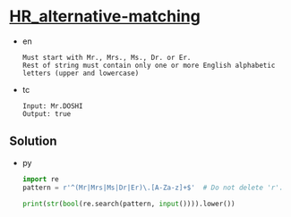 # [HR_alternative-matching](https://www.hackerrank.com/challenges/alternative-matching)

* en

  ```en
  Must start with Mr., Mrs., Ms., Dr. or Er.
  Rest of string must contain only one or more English alphabetic letters (upper and lowercase)
  ```

* tc

  ```tc
  Input: Mr.DOSHI
  Output: true
  ```

## Solution

* py

  ```py
  import re
  pattern = r'^(Mr|Mrs|Ms|Dr|Er)\.[A-Za-z]+$'  # Do not delete 'r'.

  print(str(bool(re.search(pattern, input()))).lower())
  ```
